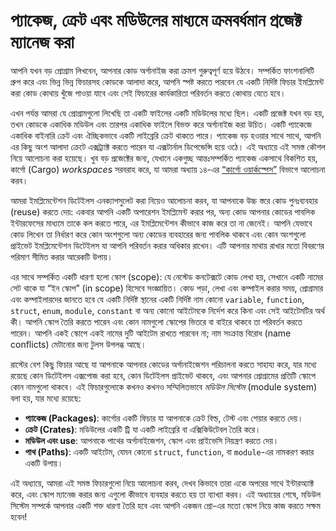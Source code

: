 # প্যাকেজ, ক্রেট এবং মডিউলের মাধ্যমে ক্রমবর্ধমান প্রজেক্ট ম্যানেজ করা

আপনি যখন বড় প্রোগ্রাম লিখবেন, আপনার কোড অর্গানাইজ করা ক্রমশ গুরুত্বপূর্ণ হয়ে উঠবে। সম্পর্কিত ফাংশনালিটি গ্রুপ করে এবং ভিন্ন ভিন্ন ফিচারসহ কোডকে আলাদা করে, আপনি স্পষ্ট করতে পারবেন যে একটি নির্দিষ্ট ফিচার ইমপ্লিমেন্ট করা কোড কোথায় খুঁজে পাওয়া যাবে এবং সেই ফিচারের কার্যকারিতা পরিবর্তন করতে কোথায় যেতে হবে।

এখন পর্যন্ত আমরা যে প্রোগ্রামগুলো লিখেছি তা একটি ফাইলের একটি মডিউলের মধ্যে ছিল। একটি প্রজেক্ট যখন বড় হয়, তখন কোডকে একাধিক মডিউল এবং তারপর একাধিক ফাইলে বিভক্ত করে অর্গানাইজ করা উচিত। একটি প্যাকেজে একাধিক বাইনারি ক্রেট এবং ঐচ্ছিকভাবে একটি লাইব্রেরি ক্রেট থাকতে পারে। প্যাকেজ বড় হওয়ার সাথে সাথে, আপনি এর কিছু অংশ আলাদা ক্রেটে এক্সট্র্যাক্ট করতে পারেন যা এক্সটার্নাল ডিপেন্ডেন্সি হয়ে ওঠে। এই অধ্যায়ে এই সমস্ত কৌশল নিয়ে আলোচনা করা হয়েছে। খুব বড় প্রজেক্টের জন্য, যেখানে একগুচ্ছ আন্তঃসম্পর্কিত প্যাকেজ একসাথে বিকশিত হয়, কার্গো (Cargo) _workspaces_ সরবরাহ করে, যা আমরা অধ্যায় ১৪-এর [“কার্গো ওয়ার্কস্পেস”][workspaces]<!-- ignore --> বিভাগে আলোচনা করব।

আমরা ইমপ্লিমেন্টেশন ডিটেইলস এনক্যাপসুলেট করা নিয়েও আলোচনা করব, যা আপনাকে উচ্চ স্তরে কোড পুনঃব্যবহার (reuse) করতে দেয়: একবার আপনি একটি অপারেশন ইমপ্লিমেন্ট করার পর, অন্য কোড আপনার কোডের পাবলিক ইন্টারফেসের মাধ্যমে তাকে কল করতে পারে, এর ইমপ্লিমেন্টেশন কীভাবে কাজ করে তা না জেনেই। আপনি যেভাবে কোড লিখেন তা নির্ধারণ করে কোন অংশগুলো অন্য কোডের ব্যবহারের জন্য পাবলিক থাকবে এবং কোন অংশগুলো প্রাইভেট ইমপ্লিমেন্টেশন ডিটেইলস যা আপনি পরিবর্তন করার অধিকার রাখেন। এটি আপনার মাথায় রাখার মতো বিবরণের পরিমাণ সীমিত করার আরেকটি উপায়।

এর সাথে সম্পর্কিত একটি ধারণা হলো স্কোপ (scope): যে নেস্টেড কনটেক্সটে কোড লেখা হয়, সেখানে একটি নামের সেট থাকে যা “ইন স্কোপ” (in scope) হিসেবে সংজ্ঞায়িত। কোড পড়া, লেখা এবং কম্পাইল করার সময়, প্রোগ্রামার এবং কম্পাইলারদের জানতে হবে যে একটি নির্দিষ্ট স্থানের একটি নির্দিষ্ট নাম কোনো `variable`, `function`, `struct`, `enum`, `module`, `constant` বা অন্য কোনো আইটেমকে নির্দেশ করে কিনা এবং সেই আইটেমটির অর্থ কী। আপনি স্কোপ তৈরি করতে পারেন এবং কোন নামগুলো স্কোপের ভিতরে বা বাইরে থাকবে তা পরিবর্তন করতে পারেন। আপনি একই স্কোপে একই নামের দুটি আইটেম রাখতে পারবেন না; নাম সংক্রান্ত বিরোধ (name conflicts) মেটানোর জন্য টুলস উপলব্ধ আছে।

রাস্টের বেশ কিছু ফিচার আছে যা আপনাকে আপনার কোডের অর্গানাইজেশন পরিচালনা করতে সাহায্য করে, যার মধ্যে রয়েছে কোন ডিটেইলস এক্সপোজ করা হবে, কোন ডিটেইলস প্রাইভেট থাকবে, এবং আপনার প্রোগ্রামের প্রতিটি স্কোপে কোন নামগুলো থাকবে। এই ফিচারগুলোকে কখনও কখনও সম্মিলিতভাবে _মডিউল সিস্টেম_ (module system) বলা হয়, যার মধ্যে রয়েছে:

*   **প্যাকেজ (Packages)**: কার্গোর একটি ফিচার যা আপনাকে ক্রেট বিল্ড, টেস্ট এবং শেয়ার করতে দেয়।
*   **ক্রেট (Crates)**: মডিউলের একটি ট্রি যা একটি লাইব্রেরি বা এক্সিকিউটেবল তৈরি করে।
*   **মডিউল এবং use**: আপনাকে পাথের অর্গানাইজেশন, স্কোপ এবং প্রাইভেসি নিয়ন্ত্রণ করতে দেয়।
*   **পাথ (Paths)**: একটি আইটেম, যেমন কোনো `struct`, `function`, বা `module`-এর নামকরণ করার একটি উপায়।

এই অধ্যায়ে, আমরা এই সমস্ত ফিচারগুলো নিয়ে আলোচনা করব, দেখব কিভাবে তারা একে অপরের সাথে ইন্টারঅ্যাক্ট করে, এবং স্কোপ ম্যানেজ করার জন্য এগুলো কীভাবে ব্যবহার করতে হয় তা ব্যাখ্যা করব। এই অধ্যায়ের শেষে, মডিউল সিস্টেম সম্পর্কে আপনার একটি শক্ত ধারণা তৈরি হবে এবং আপনি একজন প্রো-এর মতো স্কোপ নিয়ে কাজ করতে সক্ষম হবেন!

[workspaces]: ch14-03-cargo-workspaces.html